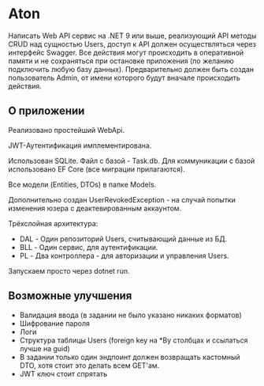
# Aton

Написать Web API сервис на .NET 9 или выше, реализующий API методы CRUD над
сущностью Users, доступ к API должен осуществляться через интерфейс Swagger.
Все действия могут происходить в оперативной памяти и не сохраняться при остановке
приложения (по желанию подключить любую базу данных).
Предварительно должен быть создан пользователь Admin, от имени которого будут вначале происходить действия.

## О приложении
Реализовано простейший WebApi. 

JWT-Аутентификация имплементирована.

Использован SQLite. Файл с базой - Task.db.
Для коммуникации с базой использовано EF Core (все миграции прилагаются).

Все модели (Entities, DTOs) в папке Models.

Дополнительно создан UserRevokedException - на случай попытки изменения юзера с деактевированным аккаунтом.

Трёхслойная архитектура:
- DAL - Один репозиторий Users, считывающий данные из БД.
- BLL - Один сервис, для аутентификации.
- PL - Два контроллера - для авторизации и управления Users.

Запускаем просто через dotnet run.

## Возможные улучшения

- Валидация ввода (в задании не было указано никаких форматов)
- Шифрование пароля
- Логи
- Структура таблицы Users (foreign key на *By столбцах и ссылаться лучше на guid)
- В задании только один эндпоинт должен возвращать кастомный DTO, хотя стоит это делать всем GET'ам.
- JWT ключ стоит спрятать
